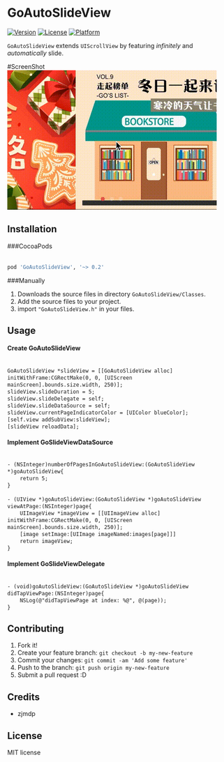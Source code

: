 # GoAutoSlideView

[![Version](https://img.shields.io/cocoapods/v/GoAutoSlideView.svg?style=flat)](http://cocoapods.org/pods/GoAutoSlideView)
[![License](https://img.shields.io/cocoapods/l/GoAutoSlideView.svg?style=flat)](http://cocoapods.org/pods/GoAutoSlideView)
[![Platform](https://img.shields.io/cocoapods/p/GoAutoSlideView.svg?style=flat)](http://cocoapods.org/pods/GoAutoSlideView)


`GoAutoSlideView` extends `UIScrollView` by featuring *infinitely* and *automatically* slide.

#ScreenShot
![Screenshot](./Screenshots/screenshot.gif "screenshot")

## Installation
###CocoaPods
```ruby

pod 'GoAutoSlideView', '~> 0.2'

```

###Manually
1. Downloads the source files in directory `GoAutoSlideView/Classes`.
2. Add the source files to your project.
3. import `"GoAutoSlideView.h"` in your files.

## Usage
#### Create GoAutoSlideView

```objc

GoAutoSlideView *slideView = [[GoAutoSlideView alloc] initWithFrame:CGRectMake(0, 0, [UIScreen mainScreen].bounds.size.width, 250)];
slideView.slideDuration = 5;
slideView.slideDelegate = self;
slideView.slideDataSource = self;
slideView.currentPageIndicatorColor = [UIColor blueColor];
[self.view addSubView:slideView];
[slideView reloadData];

```

#### Implement GoSlideViewDataSource

```objc

- (NSInteger)numberOfPagesInGoAutoSlideView:(GoAutoSlideView *)goAutoSlideView{
    return 5;
}

- (UIView *)goAutoSlideView:(GoAutoSlideView *)goAutoSlideView viewAtPage:(NSInteger)page{
    UIImageView *imageView = [[UIImageView alloc] initWithFrame:CGRectMake(0, 0, [UIScreen mainScreen].bounds.size.width, 250)];
	[image setImage:[UIImage imageNamed:images[page]]]
    return imageView;
}

```

#### Implement GoSlideViewDelegate

```objc

- (void)goAutoSlideView:(GoAutoSlideView *)goAutoSlideView didTapViewPage:(NSInteger)page{
	NSLog(@"didTapViewPage at index: %@", @(page));
}

```

## Contributing

1. Fork it!
2. Create your feature branch: `git checkout -b my-new-feature`
3. Commit your changes: `git commit -am 'Add some feature'`
4. Push to the branch: `git push origin my-new-feature`
5. Submit a pull request :D

## Credits

* zjmdp

## License

MIT license
